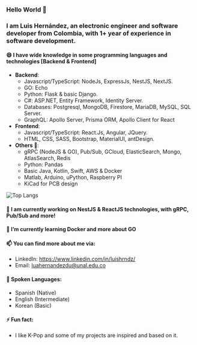 ### Hello World 👋

### I am Luis Hernández, an electronic engineer and software developer from Colombia, with 1+ year of experience in software development.

 

#### 😄 I have wide knowledge in some programming languages and technologies [Backend & Frontend]
 - **Backend**:
	 - Javascript/TypeScript: NodeJs, ExpressJs, NestJS, NextJS.
	 - GO: Echo
	 - Python: Flask & basic Django.
	 - C#: ASP.NET, Entity Framework, Identity Server.
	 - Databases: Postgresql, MongoDB, Firestore, MariaDB, MySQL, SQL Server.
	 - GraphQL: Apollo Server, Prisma ORM, Apollo Client for React
 - **Frontend**:
	 - Javascript/TypeScript: React.Js, Angular, JQuery.
	 - HTML, CSS, SASS, Bootstrap, MaterialUI, antDesign.
 - **Others 🤔**:
 	- gRPC (NodeJS & GO), Pub/Sub, GCloud, ElasticSearch, Mongo, AtlasSearch, Redis
 	- Python: Pandas
	- Basic Java, Kotlin, Swift, AWS & Docker
	- Matlab, Arduino, uPython, Raspberry PI
	- KiCad for PCB design

![Top Langs](https://github-readme-stats.vercel.app/api/top-langs/?username=DongnutLa&theme=tokyonight)

#### 🔭 I am currently working on NestJS & ReactJS technologies, with gRPC, Pub/Sub and more!
#### 🌱 I’m currently learning Docker and more about GO

#### 📫 You can find more about me via:
- LinkedIn: https://www.linkedin.com/in/luishrndz/
- Email: luahernandezdu@unal.edu.co

#### 💬 Spoken Languages:
- Spanish (Native)
- English (Intermediate)
- Korean (Basic)

#### ⚡ Fun fact:
- I like K-Pop and some of my projects are inspired and based on it.

<!--
**DongnutLa/DongnutLa** is a ✨ _special_ ✨ repository because its `README.md` (this file) appears on your GitHub profile.

Here are some ideas to get you started:

- 🔭 I’m currently working on ...
- 🌱 I’m currently learning ...
- 👯 I’m looking to collaborate on ...
- 🤔 I’m looking for help with ...
- 💬 Ask me about ...
- 📫 How to reach me: ...
- 😄 Pronouns: ...
- ⚡ Fun fact: ...
-->

